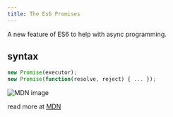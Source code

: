 ```yaml
---
title: The Es6 Promises
---
```

A new feature of ES6 to help with async programming.

## syntax

```js
new Promise(executor);
new Promise(function(resolve, reject) { ... });
```

![MDN image](//discourse-user-assets.s3.amazonaws.com/original/2X/8/803d67f7e823e9e50b55debaa82bb661543d2ddc.png)

read more at <a href='https://developer.mozilla.org/en-US/docs/Web/JavaScript/Reference/Global_Objects/Promise' target='_blank' rel='nofollow'>MDN</a>
